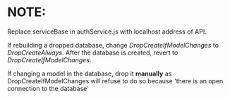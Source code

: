 # NOTE: 
Replace serviceBase in authService.js with localhost address of API.

If rebuilding a dropped database, change *DropCreateIfModelChanges* to *DropCreateAlways*. After the database is created, revert to *DropCreateIfModelChanges*.

If changing a model in the database, drop it **manually** as DropCreateIfModelChanges will refuse to do so because 'there is an open connection to the database'
